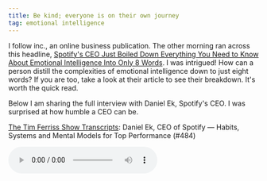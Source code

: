 ```yaml
---
title: Be kind; everyone is on their own journey
tag: emotional intelligence
---
```


I follow inc., an online business publication. The other morning ran across this headline, [Spotify's CEO Just Boiled Down Everything You Need to Know About Emotional Intelligence Into Only 8 Words](https://www.inc.com/jessica-stillman/spotify-daniel-ek-tim-ferriss-emotional-intelligence.html). I was intrigued! How can a person distill the complexities of emotional intelligence down to just eight words? If you are too, take a look at their article to see their breakdown. It's worth the quick read.

Below I am sharing the full interview with Daniel Ek, Spotify's CEO. I was surprised at how humble a CEO can be.


[The Tim Ferriss Show Transcripts](https://tim.blog/2020/12/06/daniel-ek-transcript/): Daniel Ek, CEO of Spotify — Habits, Systems and Mental Models for Top Performance (\#484)

<audio controls>
  <source src="https://rss.art19.com/episodes/8fe1bb37-99ba-426f-893a-c17eeb455fa5.mp3" type="audio/mpeg">
Your browser does not support the audio element.
</audio>
